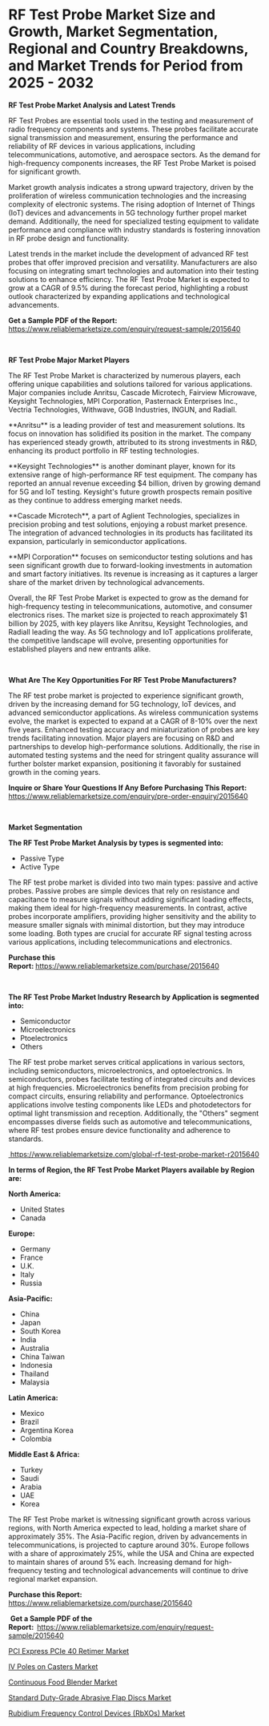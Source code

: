 <p><h1>RF Test Probe Market Size and Growth, Market Segmentation, Regional and Country Breakdowns, and Market Trends for Period from 2025 -  2032</h1></p><p><strong>RF Test Probe Market Analysis and Latest Trends</strong></p>
<p><p>RF Test Probes are essential tools used in the testing and measurement of radio frequency components and systems. These probes facilitate accurate signal transmission and measurement, ensuring the performance and reliability of RF devices in various applications, including telecommunications, automotive, and aerospace sectors. As the demand for high-frequency components increases, the RF Test Probe Market is poised for significant growth.</p><p>Market growth analysis indicates a strong upward trajectory, driven by the proliferation of wireless communication technologies and the increasing complexity of electronic systems. The rising adoption of Internet of Things (IoT) devices and advancements in 5G technology further propel market demand. Additionally, the need for specialized testing equipment to validate performance and compliance with industry standards is fostering innovation in RF probe design and functionality.</p><p>Latest trends in the market include the development of advanced RF test probes that offer improved precision and versatility. Manufacturers are also focusing on integrating smart technologies and automation into their testing solutions to enhance efficiency. The RF Test Probe Market is expected to grow at a CAGR of 9.5% during the forecast period, highlighting a robust outlook characterized by expanding applications and technological advancements.</p></p>
<p><strong>Get a Sample PDF of the Report:&nbsp;</strong> <a href="https://www.reliablemarketsize.com/enquiry/request-sample/2015640?utm_campaign=3254&utm_medium=2&utm_source=Github&utm_content=ia&utm_term=29032025&utm_id=rf-test-probe">https://www.reliablemarketsize.com/enquiry/request-sample/2015640</a></p>
<p>&nbsp;</p>
<p><strong>RF Test Probe Major Market Players</strong></p>
<p><p>The RF Test Probe Market is characterized by numerous players, each offering unique capabilities and solutions tailored for various applications. Major companies include Anritsu, Cascade Microtech, Fairview Microwave, Keysight Technologies, MPI Corporation, Pasternack Enterprises Inc., Vectria Technologies, Withwave, GGB Industries, INGUN, and Radiall.</p><p>**Anritsu** is a leading provider of test and measurement solutions. Its focus on innovation has solidified its position in the market. The company has experienced steady growth, attributed to its strong investments in R&D, enhancing its product portfolio in RF testing technologies.</p><p>**Keysight Technologies** is another dominant player, known for its extensive range of high-performance RF test equipment. The company has reported an annual revenue exceeding $4 billion, driven by growing demand for 5G and IoT testing. Keysight's future growth prospects remain positive as they continue to address emerging market needs.</p><p>**Cascade Microtech**, a part of Aglient Technologies, specializes in precision probing and test solutions, enjoying a robust market presence. The integration of advanced technologies in its products has facilitated its expansion, particularly in semiconductor applications.</p><p>**MPI Corporation** focuses on semiconductor testing solutions and has seen significant growth due to forward-looking investments in automation and smart factory initiatives. Its revenue is increasing as it captures a larger share of the market driven by technological advancements.</p><p>Overall, the RF Test Probe Market is expected to grow as the demand for high-frequency testing in telecommunications, automotive, and consumer electronics rises. The market size is projected to reach approximately $1 billion by 2025, with key players like Anritsu, Keysight Technologies, and Radiall leading the way. As 5G technology and IoT applications proliferate, the competitive landscape will evolve, presenting opportunities for established players and new entrants alike.</p></p>
<p>&nbsp;</p>
<p><strong>What Are The Key Opportunities For RF Test Probe Manufacturers?</strong></p>
<p><p>The RF test probe market is projected to experience significant growth, driven by the increasing demand for 5G technology, IoT devices, and advanced semiconductor applications. As wireless communication systems evolve, the market is expected to expand at a CAGR of 8-10% over the next five years. Enhanced testing accuracy and miniaturization of probes are key trends facilitating innovation. Major players are focusing on R&D and partnerships to develop high-performance solutions. Additionally, the rise in automated testing systems and the need for stringent quality assurance will further bolster market expansion, positioning it favorably for sustained growth in the coming years.</p></p>
<p><strong>Inquire or Share Your Questions If Any Before Purchasing This Report:</strong> <a href="https://www.reliablemarketsize.com/enquiry/pre-order-enquiry/2015640?utm_campaign=3254&utm_medium=2&utm_source=Github&utm_content=ia&utm_term=29032025&utm_id=rf-test-probe">https://www.reliablemarketsize.com/enquiry/pre-order-enquiry/2015640</a></p>
<p>&nbsp;</p>
<p><strong>Market Segmentation</strong></p>
<p><strong>The RF Test Probe Market Analysis by types is segmented into:</strong></p>
<p><ul><li>Passive Type</li><li>Active Type</li></ul></p>
<p><p>The RF test probe market is divided into two main types: passive and active probes. Passive probes are simple devices that rely on resistance and capacitance to measure signals without adding significant loading effects, making them ideal for high-frequency measurements. In contrast, active probes incorporate amplifiers, providing higher sensitivity and the ability to measure smaller signals with minimal distortion, but they may introduce some loading. Both types are crucial for accurate RF signal testing across various applications, including telecommunications and electronics.</p></p>
<p><strong>Purchase this Report:&nbsp;</strong><a href="https://www.reliablemarketsize.com/purchase/2015640?utm_campaign=3254&utm_medium=2&utm_source=Github&utm_content=ia&utm_term=29032025&utm_id=rf-test-probe">https://www.reliablemarketsize.com/purchase/2015640</a></p>
<p>&nbsp;</p>
<p><strong>The RF Test Probe Market Industry Research by Application is segmented into:</strong></p>
<p><ul><li>Semiconductor</li><li>Microelectronics</li><li>Ptoelectronics</li><li>Others</li></ul></p>
<p><p>The RF test probe market serves critical applications in various sectors, including semiconductors, microelectronics, and optoelectronics. In semiconductors, probes facilitate testing of integrated circuits and devices at high frequencies. Microelectronics benefits from precision probing for compact circuits, ensuring reliability and performance. Optoelectronics applications involve testing components like LEDs and photodetectors for optimal light transmission and reception. Additionally, the "Others" segment encompasses diverse fields such as automotive and telecommunications, where RF test probes ensure device functionality and adherence to standards.</p></p>
<p><a href="https://www.reliablemarketsize.com/global-rf-test-probe-market-r2015640?utm_campaign=3254&utm_medium=2&utm_source=Github&utm_content=ia&utm_term=29032025&utm_id=rf-test-probe">&nbsp;https://www.reliablemarketsize.com/global-rf-test-probe-market-r2015640</a></p>
<p><strong>In terms of Region, the RF Test Probe Market Players available by Region are:</strong></p>
<p>
    <p> <strong> North America: </strong>
        <ul>
            <li>United States</li>
            <li>Canada</li>
        </ul>
        </p> 
    <p> <strong> Europe: </strong>
        <ul>
            <li>Germany</li>
            <li>France</li>
            <li>U.K.</li>
            <li>Italy</li>
            <li>Russia</li>
        </ul>
        </p> 
    <p> <strong> Asia-Pacific: </strong>
        <ul>
            <li>China</li>
            <li>Japan</li>
            <li>South Korea</li>
            <li>India</li>
            <li>Australia</li>
            <li>China Taiwan</li>
            <li>Indonesia</li>
            <li>Thailand</li>
            <li>Malaysia</li>
        </ul>
        </p> 
    <p> <strong> Latin America: </strong>
        <ul>
            <li>Mexico</li>
            <li>Brazil</li>
            <li>Argentina Korea</li>
            <li>Colombia</li>
        </ul>
        </p> 
    <p> <strong> Middle East & Africa: </strong>
        <ul>
            <li>Turkey</li>
            <li>Saudi</li>
            <li>Arabia</li>
            <li>UAE</li>
            <li>Korea</li>
        </ul>
    </p>
    </p>
<p><p>The RF Test Probe market is witnessing significant growth across various regions, with North America expected to lead, holding a market share of approximately 35%. The Asia-Pacific region, driven by advancements in telecommunications, is projected to capture around 30%. Europe follows with a share of approximately 25%, while the USA and China are expected to maintain shares of around 5% each. Increasing demand for high-frequency testing and technological advancements will continue to drive regional market expansion.</p></p>
<p><strong>Purchase this Report: </strong><a href="https://www.reliablemarketsize.com/purchase/2015640?utm_campaign=3254&utm_medium=2&utm_source=Github&utm_content=ia&utm_term=29032025&utm_id=rf-test-probe">https://www.reliablemarketsize.com/purchase/2015640</a></p>
<p>&nbsp;<strong>Get a Sample PDF of the Report:&nbsp;&nbsp;</strong><a href="https://www.reliablemarketsize.com/enquiry/request-sample/2015640?utm_campaign=3254&utm_medium=2&utm_source=Github&utm_content=ia&utm_term=29032025&utm_id=rf-test-probe">https://www.reliablemarketsize.com/enquiry/request-sample/2015640</a></p>
<p><strong></strong></p>
<p><p><a href="https://github.com/shirlantosx7/Market-Research-Report-List-1/blob/main/pci-express-pcie-40-retimer-market.md?utm_campaign=3254&utm_medium=2&utm_source=Github&utm_content=ia&utm_term=29032025&utm_id=rf-test-probe">PCI Express PCIe 40 Retimer Market</a></p><p><a href="https://www.linkedin.com/pulse/revenue-demand-forecast-iv-poles-casters-industry-projected-0bn7e?utm_campaign=3254&utm_medium=2&utm_source=Github&utm_content=ia&utm_term=29032025&utm_id=rf-test-probe">IV Poles on Casters Market</a></p><p><a href="https://www.linkedin.com/pulse/continuous-food-blender-market-analysis-report-2025-2032-fpe1e?utm_campaign=3254&utm_medium=2&utm_source=Github&utm_content=ia&utm_term=29032025&utm_id=rf-test-probe">Continuous Food Blender Market</a></p><p><a href="https://www.linkedin.com/pulse/standard-duty-grade-abrasive-flap-discs-market-structure-size-zdi5e?utm_campaign=3254&utm_medium=2&utm_source=Github&utm_content=ia&utm_term=29032025&utm_id=rf-test-probe">Standard Duty-Grade Abrasive Flap Discs Market</a></p><p><a href="https://www.linkedin.com/pulse/market-demand-revenue-rubidium-frequency-control-devices-rbxos-zxdue?utm_campaign=3254&utm_medium=2&utm_source=Github&utm_content=ia&utm_term=29032025&utm_id=rf-test-probe">Rubidium Frequency Control Devices (RbXOs) Market</a></p></p>